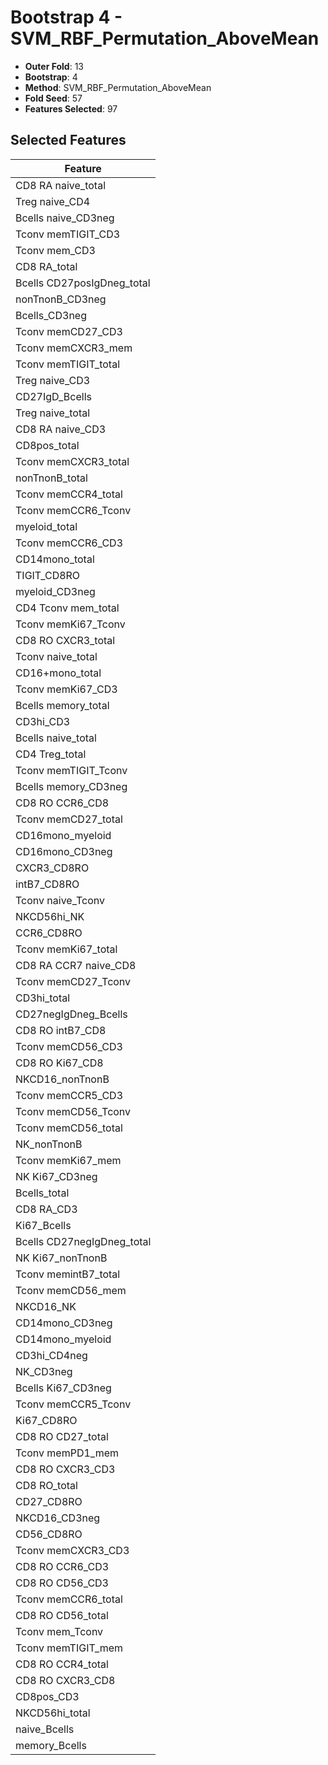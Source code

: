 # Bootstrap 4 - SVM_RBF_Permutation_AboveMean

- **Outer Fold**: 13
- **Bootstrap**: 4
- **Method**: SVM_RBF_Permutation_AboveMean
- **Fold Seed**: 57
- **Features Selected**: 97

## Selected Features

| Feature |
|---------|
| CD8 RA naive_total |
| Treg naive_CD4 |
| Bcells naive_CD3neg |
| Tconv memTIGIT_CD3 |
| Tconv mem_CD3 |
| CD8 RA_total |
| Bcells CD27posIgDneg_total |
| nonTnonB_CD3neg |
| Bcells_CD3neg |
| Tconv memCD27_CD3 |
| Tconv memCXCR3_mem |
| Tconv memTIGIT_total |
| Treg naive_CD3 |
| CD27IgD_Bcells |
| Treg naive_total |
| CD8 RA naive_CD3 |
| CD8pos_total |
| Tconv memCXCR3_total |
| nonTnonB_total |
| Tconv memCCR4_total |
| Tconv memCCR6_Tconv |
| myeloid_total |
| Tconv memCCR6_CD3 |
| CD14mono_total |
| TIGIT_CD8RO |
| myeloid_CD3neg |
| CD4 Tconv mem_total |
| Tconv memKi67_Tconv |
| CD8 RO CXCR3_total |
| Tconv naive_total |
| CD16+mono_total |
| Tconv memKi67_CD3 |
| Bcells memory_total |
| CD3hi_CD3 |
| Bcells naive_total |
| CD4 Treg_total |
| Tconv memTIGIT_Tconv |
| Bcells memory_CD3neg |
| CD8 RO CCR6_CD8 |
| Tconv memCD27_total |
| CD16mono_myeloid |
| CD16mono_CD3neg |
| CXCR3_CD8RO |
| intB7_CD8RO |
| Tconv naive_Tconv |
| NKCD56hi_NK |
| CCR6_CD8RO |
| Tconv memKi67_total |
| CD8 RA CCR7 naive_CD8 |
| Tconv memCD27_Tconv |
| CD3hi_total |
| CD27negIgDneg_Bcells |
| CD8 RO intB7_CD8 |
| Tconv memCD56_CD3 |
| CD8 RO Ki67_CD8 |
| NKCD16_nonTnonB |
| Tconv memCCR5_CD3 |
| Tconv memCD56_Tconv |
| Tconv memCD56_total |
| NK_nonTnonB |
| Tconv memKi67_mem |
| NK Ki67_CD3neg |
| Bcells_total |
| CD8 RA_CD3 |
| Ki67_Bcells |
| Bcells CD27negIgDneg_total |
| NK Ki67_nonTnonB |
| Tconv memintB7_total |
| Tconv memCD56_mem |
| NKCD16_NK |
| CD14mono_CD3neg |
| CD14mono_myeloid |
| CD3hi_CD4neg |
| NK_CD3neg |
| Bcells Ki67_CD3neg |
| Tconv memCCR5_Tconv |
| Ki67_CD8RO |
| CD8 RO CD27_total |
| Tconv memPD1_mem |
| CD8 RO CXCR3_CD3 |
| CD8 RO_total |
| CD27_CD8RO |
| NKCD16_CD3neg |
| CD56_CD8RO |
| Tconv memCXCR3_CD3 |
| CD8 RO CCR6_CD3 |
| CD8 RO CD56_CD3 |
| Tconv memCCR6_total |
| CD8 RO CD56_total |
| Tconv mem_Tconv |
| Tconv memTIGIT_mem |
| CD8 RO CCR4_total |
| CD8 RO CXCR3_CD8 |
| CD8pos_CD3 |
| NKCD56hi_total |
| naive_Bcells |
| memory_Bcells |
